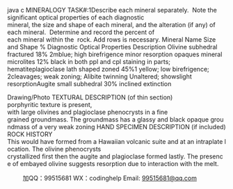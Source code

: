 java c
MINERALOGY
TASK#:1Describe each mineral separately.  Note the significant optical properties of each diagnostic mineral, the size and shape of each mineral, and the alteration (if any) of each mineral.  Determine and record the percent of each mineral within the  rock. Add rows is necessary.
Mineral Name Size and Shape
%
Diagnostic Optical Properties
Description
Olivine
subhedral fractured
18%
2mblue; high birefrigence
minor resorption
opaques mineral microlites
12%
black in both ppl and cpl
staining in parts; hematiteplagioclase lath shaped zoned
45%1 yellow; low birefrigence; 2cleavages; weak zoning; Alibite twinning
Unaltered; showslight resorptionAugite
small
subhedral
30%
inclined extinction









Drawing/Photo
TEXTURAL DESCRIPTION (of thin section)
porphyritic texture is present, with large olivines and plagioclase phenocrysts in a fine grained groundmass. The groundmass has a glassy and black opaque groundmass of a very weak zoning
HAND SPECIMEN DESCRIPTION (if included)
ROCK HISTORY
This would have formed from a Hawaiian volcanic suite and at an intraplate location. The olivine phenocrysts crystallized first then the augite and plagioclase formed lastly. The presence of embayed olivine suggests resorption due to interaction with the melt.

         
加QQ：99515681  WX：codinghelp  Email: 99515681@qq.com
